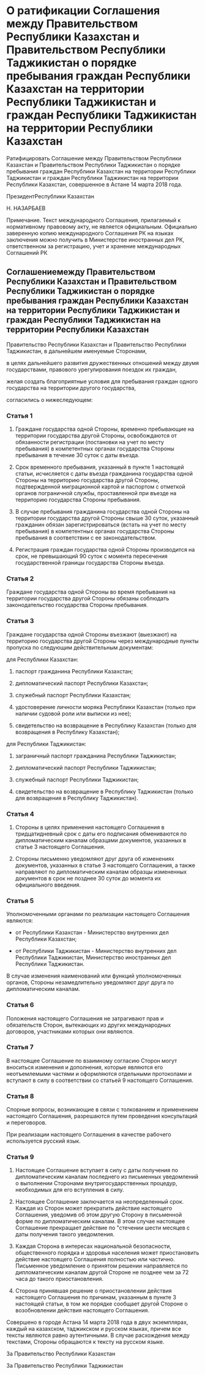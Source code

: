 # О ратификации Соглашения между Правительством Республики Казахстан и Правительством Республики Таджикистан о порядке пребывания граждан Республики Казахстан на территории Республики Таджикистан и граждан Республики Таджикистан на  территории  Республики Казахстан 

Ратифицировать Соглашение между Правительством Республики Казахстан и Правительством Республики Таджикистан о порядке пребывания граждан Республики Казахстан на территории Республики Таджикистан и граждан Республики Таджикистан на территории Республики Казахстан, совершенное в Астане 14 марта 2018 года.

ПрезидентРеспублики Казахстан

Н. НАЗАРБАЕВ

Примечание. Текст международного Соглашения, прилагаемый к нормативному правовому акту, не является официальным. Официально заверенную копию международного Соглашения РК на языках заключения можно получить в Министерстве иностранных дел РК, ответственном за регистрацию, учет и хранение международных Соглашений РК

## Соглашениемежду Правительством Республики Казахстан и Правительством Республики Таджикистан о порядке пребывания граждан Республики Казахстан на территории Республики Таджикистан и граждан Республики Таджикистан на территории Республики Казахстан

Правительство Республики Казахстан и Правительство Республики Таджикистан, в дальнейшем именуемые Сторонами,

в целях дальнейшего развития дружественных отношений между двумя государствами, правового урегулирования поездок их граждан,

желая создать благоприятные условия для пребывания граждан одного государства на территории другого государства,

согласились о нижеследующем:

### Статья 1

1. Граждане государства одной Стороны, временно пребывающие на территории государства другой Стороны, освобождаются от обязанности регистрации (постановки на учет по месту пребывания) в компетентных органах государства Стороны пребывания в течение 30 суток с даты въезда.

2. Срок временного пребывания, указанный в пункте 1 настоящей статьи, исчисляется с даты въезда гражданина государства одной Стороны на территорию государства другой Стороны, подтвержденной миграционной картой и паспортом с отметкой органов пограничной службы, проставленной при въезде на территорию государства Стороны пребывания.

3. В случае пребывания гражданина государства одной Стороны на территории государства другой Стороны свыше 30 суток, указанный гражданин обязан зарегистрироваться (встать на учет по месту пребывания) в компетентных органах государства Стороны пребывания в соответствии с ее законодательством.

4. Регистрация граждан государства одной Стороны производится на срок, не превышающий 90 суток с момента пересечения государственной границы государства Стороны въезда.

### Статья 2

Граждане государства одной Стороны во время пребывания на территории государства другой Стороны обязаны соблюдать законодательство государства Стороны пребывания.

### Статья 3

Граждане государства одной Стороны въезжают (выезжают) на территорию государства другой Стороны через международные пункты пропуска по следующим действительным документам:

для Республики Казахстан:

1) паспорт гражданина Республики Казахстан;

2) дипломатический паспорт Республики Казахстан;

3) служебный паспорт Республики Казахстан;

4) удостоверение личности моряка Республики Казахстан (только при наличии судовой роли или выписки из нее);

5) свидетельство на возвращение в Республику Казахстан (только для возвращения в Республику Казахстан);

для Республики Таджикистан:

1) заграничный паспорт гражданина Республики Таджикистан;

2) дипломатический паспорт Республики Таджикистан;

3) служебный паспорт Республики Таджикистан;

4) свидетельство на возвращение в Республику Таджикистан (только для возвращения в Республику Таджикистан).

### Статья 4

1. Стороны в целях применения настоящего Соглашения в тридцатидневный срок с даты его подписания обмениваются по дипломатическим каналам образцами документов, указанных в статье 3 настоящего Соглашения.

2. Стороны письменно уведомляют друг друга об изменениях документов, указанных в статье 3 настоящего Соглашения, а также направляют по дипломатическим каналам образцы измененных документов в срок не позднее 30 суток до момента их официального введения.

### Статья 5

Уполномоченными органами по реализации настоящего Соглашения являются:

- от Республики Казахстан - Министерство внутренних дел Республики Казахстан;

- от Республики Таджикистан - Министерство внутренних дел Республики Таджикистан, Министерство иностранных дел Республики Таджикистан.

В случае изменения наименований или функций уполномоченных органов, Стороны незамедлительно уведомляют друг друга по дипломатическим каналам.

### Статья 6

Положения настоящего Соглашения не затрагивают прав и обязательств Сторон, вытекающих из других международных договоров, участниками которых они являются.

### Статья 7

В настоящее Соглашение по взаимному согласию Сторон могут вноситься изменения и дополнения, которые являются его неотъемлемыми частями и оформляются отдельными протоколами и вступают в силу в соответствии со статьей 9 настоящего Соглашения.

### Статья 8

Спорные вопросы, возникающие в связи с толкованием и применением настоящего Соглашения, разрешаются путем проведения консультаций и переговоров.

При реализации настоящего Соглашения в качестве рабочего используется русский язык.

### Статья 9

1. Настоящее Соглашение вступает в силу с даты получения по дипломатическим каналам последнего из письменных уведомлений о выполнении Сторонами внутригосударственных процедур, необходимых для его вступления в силу.

2. Настоящее Соглашение заключается на неопределенный срок. Каждая из Сторон может прекратить действие настоящего Соглашения, уведомив об этом другую Сторону в письменной форме по дипломатическим каналам. В этом случае настоящее Соглашение прекращает действие по "стечении шести месяцев с даты получения такого уведомления.

3. Каждая Сторона в интересах национальной безопасности, общественного порядка и здоровья населения может приостановить действие настоящего Соглашения полностью или частично. Письменное уведомление о принятом решении направляется по дипломатическим каналам другой Стороне не позднее чем за 72 часа до такого приостановления.

4. Сторона принявшая решение о приостановлении действия настоящего Соглашения по причинам, указанным в пункте 3 настоящей статьи, в том же порядке сообщает другой Стороне о возобновлении действия настоящего Соглашения.

Совершено в городе Астана 14 марта 2018 года в двух экземплярах, каждый на казахском, таджикском и русском языках, причем все тексты являются равно аутентичными. В случае расхождения между текстами, Стороны обращаются к тексту на русском языке.

За Правительство Республики Казахстан

За Правительство Республики Таджикистан

